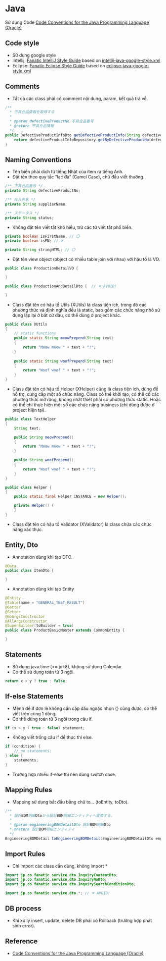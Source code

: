 # Java

Sử dụng Code [Code Conventions for the Java Programming Language (Oracle)](https://www.oracle.com/java/technologies/javase/codeconventions-introduction.html)

## Code style

- Sử dụng google style
- Intellij: <a href="~@assets/styleguides/intellij-java-fanatic-style.xml" download>Fanatic IntelliJ Style Guide</a> based on [intellij-java-google-style.xml](https://github.com/google/styleguide/blob/gh-pages/intellij-java-google-style.xml)
- Eclipse: <a href="~@assets/styleguides/eclipse-java-fanatic-style.xml" download>Fanatic Eclipse Style Guide</a> based on [eclipse-java-google-style.xml](https://github.com/google/styleguide/blob/gh-pages/eclipse-java-google-style.xml)

## Comments

- Tất cả các class phải có comment nội dung, param, kết quả trả về.

```java
/**
  * 不具合品情報を取得する
  * 
  * @param defectiveProductNo 不具合品番号
  * @return 不具合品情報
  */
public DefectiveProductInfoDto getDefectiveProductInfo(String defectiveProductNo) {
    return defectiveProductInfoRepository.getByDefectiveProductNo(defectiveProductNo);
}
```

## Naming Conventions

- Tên biến phải dịch từ tiếng Nhật của item ra tiếng Anh.
- Đặt tên theo quy tắc “lạc đà” (Camel Case), chữ đầu viết thường.

```java
/** 不具合品番号 */
private String defectiveProductNo;

/** 仕入先名 */
private String supplierName;

/** ステータス */
private String status;
```

- Không đặt tên viết tắt khó hiểu, trừ các từ viết tắt phổ biến.

```java
private boolean isFirstName; // 〇
private boolean isFN; // ✕

private String stringHTML; // 〇
```

- Đặt tên view object (object có nhiều table join với nhau) với hậu tố là VO.

```java
public class ProductionDetailVO {

}
```

```java
public class ProductionAndDetailDto {  // ✕ AVOID!

}
```

- Class đặt tên có hậu tố Utils (XUtils) là class tiện ích, trong đó các phương thức và định nghĩa đều là static, bao gồm các chức năng nhỏ sử dụng lặp lại ở bất cứ đâu, có thể dùng ở project khác.

```java
public class XUtils
{
    // static functions
    public static String meowPrepend(String text)
    {
        return "Meow meow " + text + "!";
    }
    
    public static String woofPrepend(String text)
    {
        return "Woof woof " + text + "!";
    }
}
```

- Class đặt tên có hậu tố Helper (XHelper) cũng là class tiện ích, dùng để hỗ trợ, cung cấp một số chức năng. Class có thể khởi tạo, có thể có các phương thức mở rộng, không nhất thiết phải có phương thức static. Hoặc có thể chỉ thực hiện một số các chức năng business (chỉ dùng được ở project hiện tại).

```java
public class TextHelper
{
    String text;

    public String meowPrepend()
    {
        return "Meow meow " + text + "!";
    }

    public String woofPrepend()
    {
        return "Woof woof " + text + "!";
    }
}
```

```java
public class Helper {
{
    public static final Helper INSTANCE = new Helper();

    private Helper() {
    }
}
```

- Class đặt tên có hậu tố Validator (XValidator) là class chứa các chức năng xác thực.

## Entity, Dto

- Annotation dùng khi tạo DTO.

```java
@Data
public class ItemDto {

}
```

- Annotation dùng khi tạo Entity

```java
@Entity
@Table(name = "GENERAL_TEST_RESULT")
@Getter
@Setter
@NoArgsConstructor
@AllArgsConstructor
@SuperBuilder(toBuilder = true)
public class ProductBasicMaster extends CommonEntity {

}
```

## Statements

- Sử dụng java.time (>= jdk8), không sử dụng Calendar.
- Có thể sử dụng toán tử 3 ngôi.

```java
return x > y ? true : false;
```

## If-else Statements

- Mệnh đề if đơn lẻ không cần cặp dấu ngoặc nhọn {} cũng được, có thể viết trên cùng 1 dòng.
- Có thể dùng toán tử 3 ngôi trong câu if.

```java
if (x > y ? true : false) statement;
```

- Không viết trống câu if để thực thi else.

```java
if (condition) {
    // no statements;
} else {
    statements;
}
```

- Trường hợp nhiều if-else thì nên dùng switch case.

## Mapping Rules

- Mapping sử dụng bắt đầu bằng chữ to... (toEntity, toDto).

```java
/**
  * 設計BOM明細Dtoから設計BOM明細エンティティへ変換する。
  *
  * @param engineeringBOMDetailDto 設計BOM明細Dto
  * @return 設計BOM明細エンティティ
  */
EngineeringBOMDetail toEngineeringBOMDetail(EngineeringBOMDetailDto engineeringBOMDetailDto);
```

## Import Rules

- Chỉ import các class cần dùng, không import *

```java
import jp.co.fanatic.service.dto.InquiryContentDto;
import jp.co.fanatic.service.dto.InquiryNoDto;
import jp.co.fanatic.service.dto.InquirySearchConditionDto;
```

```java
import jp.co.fanatic.service.dto.*; // ✕ AVOID!
```

## DB process

- Khi xử lý insert, update, delete DB phải có Rollback (trường hợp phát sinh error).

## Reference

- [Code Conventions for the Java Programming Language (Oracle)](https://www.oracle.com/java/technologies/javase/codeconventions-introduction.html)
